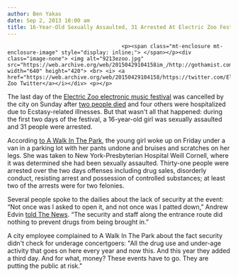 ```yaml
---
author: Ben Yakas
date: Sep 2, 2013 10:00 am
title: 16-Year-Old Sexually Assaulted, 31 Arrested At Electric Zoo Festival
---
```


	
										<p><span class="mt-enclosure mt-enclosure-image" style="display: inline;"> </span></p><div class="image-none"> <img alt="9213ezoo.jpg" src="https://web.archive.org/web/20150429104158im_/http://gothamist.com/attachments/byakas/9213ezoo.jpg" width="640" height="420"> <br> <i> <a href="https://web.archive.org/web/20150429104158/https://twitter.com/ElectricZooNY">Electric Zoo Twitter</a></i></div> <p></p>

<p>The last day of the <a href="https://web.archive.org/web/20150429104158/http://gothamist.com/tags/electriczoo">Electric Zoo electronic music festival</a> was cancelled by the city on Sunday after <a href="https://web.archive.org/web/20150429104158/http://gothamist.com/2013/09/01/ravers_lash_out_on_twitter_over_ele.php">two people died</a> and four others were hospitalized due to Ecstasy-related illnesses. But that wasn&apos;t all that happened: during the first two days of the festival, a 16-year-old girl was sexually assaulted and 31 people were arrested.</p>

<p>According <a href="https://web.archive.org/web/20150429104158/http://awalkintheparknyc.blogspot.com/2013/09/electric-zoo-teen-sexually-assaulted-2.html">to A Walk In The Park</a>, the young girl woke up on Friday under a van in a parking lot with her pants undone and bruises and scratches on her legs. She was taken to New York-Presbyterian Hospital Weill Cornell, where it was determined she had been sexually assaulted. Thirty-one people were arrested over the two days offenses including drug sales, disorderly conduct, resisting arrest and possession of controlled substances; at least two of the arrests were for two felonies.  </p>

<p>Several people spoke to the dailies about the lack of security at the event: &#x201C;Not once was I asked to open it, and not once was I patted down,&#x201D; Andrew Edvin <a href="https://web.archive.org/web/20150429104158/http://www.nydailynews.com/new-york/queens/city-cancells-final-day-electric-zoo-dance-music-fest-deaths-concergoers-article-1.1442839">told The News</a>. &#x201C;The security and staff along the entrance route did nothing to prevent drugs from being brought in.&#x201D;</p>

<p>A city employee complained to A Walk In The Park about the fact security didn&apos;t check for underage concertgoers: &quot;All the drug use and under-age activity that goes on here every year and now this. And this year they added a third day. And for what, money?  These events have to go. They are putting the public at risk.&quot;</p>					
										
									
				